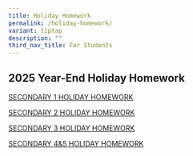 ```yaml
---
title: Holiday Homework
permalink: /holiday-homework/
variant: tiptap
description: ""
third_nav_title: For Students
---
```

<h2><strong>2025 Year-End Holiday Homework</strong></h2>
<p></p>
<p></p>
<p><a href="/files/Pdf/Holiday Homework/Sec_1_June_Holiday_Assignments.pdf" rel="noopener nofollow" target="_blank">SECONDARY 1 HOLIDAY HOMEWORK</a>
</p>
<p></p>
<p><a href="/files/Pdf/Holiday Homework/Sec_2_June_Holiday_Assignments.pdf" rel="noopener nofollow" target="_blank">SECONDARY 2 HOLIDAY HOMEWORK</a>
</p>
<p></p>
<p><a href="/files/Pdf/Holiday Homework/Sec_3_June_Holiday_Assignments.pdf" rel="noopener nofollow" target="_blank">SECONDARY 3 HOLIDAY HOMEWORK</a>
</p>
<p></p>
<p><a href="/files/Pdf/Weighted Assessment/Sec_4_and_5_WA2_2025.pdf" rel="noopener nofollow" target="_blank">SECONDARY 4&amp;5 HOLIDAY HOMEWORK</a>
</p>